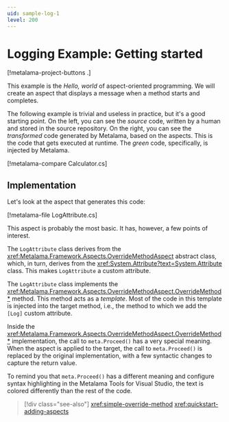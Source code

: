 ```yaml
---
uid: sample-log-1
level: 200
---
```


# Logging Example: Getting started

[!metalama-project-buttons .]

This example is the _Hello, world_ of aspect-oriented programming. We will create an aspect that displays a message when a method starts and completes.

The following example is trivial and useless in practice, but it's a good starting point. On the left, you can see the _source_ code, written by a human and stored in the source repository. On the right, you can see the _transformed_ code generated by Metalama, based on the aspects. This is the code that gets executed at runtime. The _green_ code, specifically, is injected by Metalama.

[!metalama-compare Calculator.cs]

## Implementation

Let's look at the aspect that generates this code:

[!metalama-file LogAttribute.cs]

This aspect is probably the most basic. It has, however, a few points of interest.

The `LogAttribute` class derives from the <xref:Metalama.Framework.Aspects.OverrideMethodAspect> abstract class, which, in turn, derives from the <xref:System.Attribute?text=System.Attribute> class. This makes `LogAttribute` a custom attribute.

The `LogAttribute` class implements the <xref:Metalama.Framework.Aspects.OverrideMethodAspect.OverrideMethod*> method. This method acts as a _template_. Most of the code in this template is injected into the target method, i.e., the method to which we add the `[Log]` custom attribute.

Inside the <xref:Metalama.Framework.Aspects.OverrideMethodAspect.OverrideMethod*> implementation, the call to `meta.Proceed()` has a very special meaning. When the aspect is applied to the target, the call to `meta.Proceed()` is replaced by the original implementation, with a few syntactic changes to capture the return value.

To remind you that `meta.Proceed()` has a different meaning and configure syntax highlighting in the Metalama Tools for Visual Studio, the text is colored differently than the rest of the code.

> [!div class="see-also"]
> <xref:simple-override-method>
> <xref:quickstart-adding-aspects>
  
